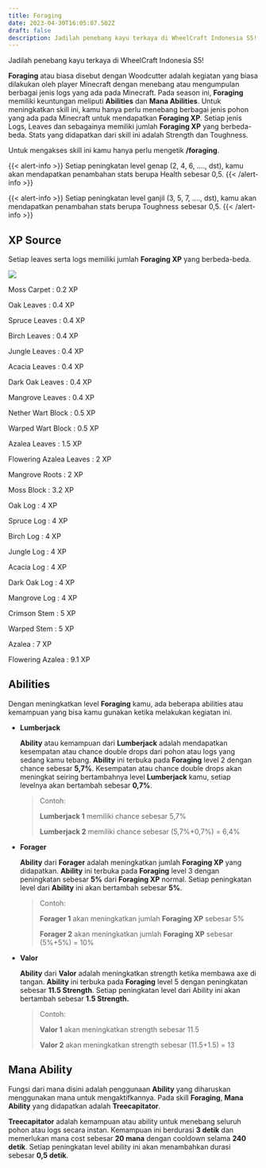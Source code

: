 ```yaml
---
title: Foraging
date: 2023-04-30T16:05:07.502Z
draft: false
description: Jadilah penebang kayu terkaya di WheelCraft Indonesia S5!
---
```

Jadilah penebang kayu terkaya di WheelCraft Indonesia S5!

**Foraging** atau biasa disebut dengan Woodcutter adalah kegiatan yang biasa dilakukan oleh player Minecraft dengan menebang atau mengumpulan berbagai jenis logs yang ada pada Minecraft. Pada season ini, **Foraging** memiliki keuntungan meliputi **Abilities** dan **Mana Abilities**. Untuk meningkatkan skill ini, kamu hanya perlu menebang berbagai jenis pohon yang ada pada Minecraft untuk mendapatkan **Foraging XP**. Setiap jenis Logs, Leaves dan sebagainya memiliki jumlah **Foraging XP** yang berbeda-beda. Stats yang didapatkan dari skill ini adalah Strength dan Toughness.

Untuk mengakses skill ini kamu hanya perlu mengetik **/foraging**.

{{< alert-info >}} Setiap peningkatan level genap (2, 4, 6, ...., dst), kamu akan mendapatkan penambahan stats berupa Health sebesar 0,5. {{< /alert-info >}}

{{< alert-info >}} Setiap peningkatan level ganjil (3, 5, 7, ...., dst), kamu akan mendapatkan penambahan stats berupa Toughness sebesar 0,5. {{< /alert-info >}}

## XP Source

Setiap leaves serta logs memiliki jumlah **Foraging XP** yang berbeda-beda.

![](/img/uploads/foragingxp.png)

Moss Carpet : 0.2 XP

Oak Leaves : 0.4 XP

Spruce Leaves : 0.4 XP

Birch Leaves : 0.4 XP

Jungle Leaves : 0.4 XP

Acacia Leaves : 0.4 XP

Dark Oak Leaves : 0.4 XP

Mangrove Leaves : 0.4 XP

Nether Wart Block : 0.5 XP

Warped Wart Block : 0.5 XP

Azalea Leaves : 1.5 XP

Flowering Azalea Leaves :  2 XP

Mangrove Roots :  2 XP

Moss Block :  3.2 XP

Oak Log : 4 XP

Spruce Log : 4 XP

Birch Log : 4 XP

Jungle Log : 4 XP

Acacia Log : 4 XP

Dark Oak Log : 4 XP

Mangrove Log : 4 XP

Crimson Stem : 5 XP

Warped Stem : 5 XP

Azalea : 7 XP

Flowering Azalea : 9.1 XP

## Abilities

Dengan meningkatkan level **Foraging** kamu, ada beberapa abilities atau kemampuan yang bisa kamu gunakan ketika melakukan kegiatan ini.

* **Lumberjack**

  **Ability** atau kemampuan dari **Lumberjack** adalah mendapatkan kesempatan atau chance double drops dari pohon atau logs yang sedang kamu tebang. **Ability** ini terbuka pada **Foraging** level 2 dengan chance sebesar **5,7%**. Kesempatan atau chance double drops akan meningkat seiring bertambahnya level **Lumberjack** kamu, setiap levelnya akan bertambah sebesar **0,7%**. 

  > Contoh:
  >
  > **Lumberjack 1** memiliki chance sebesar 5,7%
  >
  > **Lumberjack 2** memiliki chance sebesar (5,7%+0,7%) = 6,4%
* **Forager**

  **Ability** dari **Forager** adalah meningkatkan jumlah **Foraging XP** yang didapatkan. **Ability** ini terbuka pada **Foraging** level 3 dengan peningkatan sebesar **5%** dari **Foraging XP** normal. Setiap peningkatan level dari **Ability** ini akan bertambah sebesar **5%**.

  > Contoh:
  >
  > **Forager 1** akan meningkatkan jumlah **Foraging XP** sebesar 5%
  >
  > **Forager 2** akan meningkatkan jumlah **Foraging XP** sebesar (5%+5%) = 10%
* **Valor**

  **Ability** dari **Valor** adalah meningkatkan strength ketika membawa axe di tangan. **Ability** ini terbuka pada **Foraging** level 5 dengan peningkatan sebesar **11.5 Strength**. Setiap peningkatan level dari Ability ini akan bertambah sebesar **1.5 Strength.**

  > Contoh: 
  >
  > **Valor 1** akan meningkatkan strength sebesar 11.5
  >
  > **Valor 2** akan meningkatkan strength sebesar (11.5+1.5) = 13

## Mana Ability

Fungsi dari mana disini adalah penggunaan **Ability** yang diharuskan menggunakan mana untuk mengaktifkannya. Pada skill **Foraging**, **Mana Ability** yang didapatkan adalah **Treecapitator**.

**Treecapitator** adalah kemampuan atau ability untuk menebang seluruh pohon atau logs secara instan. Kemampuan ini berdurasi **3 detik** dan memerlukan mana cost sebesar **20 mana** dengan cooldown selama **240 detik**. Setiap peningkatan level ability ini akan menambahkan durasi sebesar **0,5 detik**.